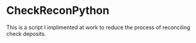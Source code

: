 # CheckReconPython
This is a script I implimented at work to reduce the process of reconciling check deposits.
